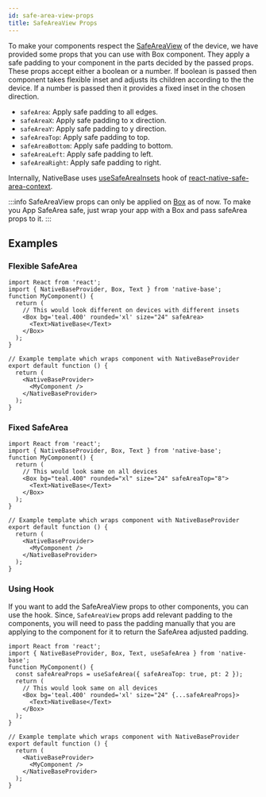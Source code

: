 ```yaml
---
id: safe-area-view-props
title: SafeAreaView Props
---
```


To make your components respect the [SafeAreaView](https://reactnative.dev/docs/safeareaview) of the device, we have provided some props that you can use with Box component. They apply a safe padding to your component in the parts decided by the passed props. These props accept either a boolean or a number. If boolean is passed then component takes flexible inset and adjusts its children according to the the device. If a number is passed then it provides a fixed inset in the chosen direction.

- `safeArea`: Apply safe padding to all edges.
- `safeAreaX`: Apply safe padding to x direction.
- `safeAreaY`: Apply safe padding to y direction.
- `safeAreaTop`: Apply safe padding to top.
- `safeAreaBottom`: Apply safe padding to bottom.
- `safeAreaLeft`: Apply safe padding to left.
- `safeAreaRight`: Apply safe padding to right.

Internally, NativeBase uses [useSafeAreaInsets](https://docs.expo.io/versions/latest/sdk/safe-area-context/#hooks) hook of [react-native-safe-area-context](https://github.com/th3rdwave/react-native-safe-area-context).

:::info
SafeAreaView props can only be applied on [Box](box.md) as of now. To make you App SafeArea safe, just wrap your app with a Box and pass safeArea props to it.
:::

## Examples

### Flexible SafeArea

```SnackPlayer name=SafeAreaView%20Boolean
import React from 'react';
import { NativeBaseProvider, Box, Text } from 'native-base';
function MyComponent() {
  return (
    // This would look different on devices with different insets
    <Box bg='teal.400' rounded='xl' size="24" safeArea>
      <Text>NativeBase</Text>
    </Box>
  );
}

// Example template which wraps component with NativeBaseProvider
export default function () {
  return (
    <NativeBaseProvider>
      <MyComponent />
    </NativeBaseProvider>
  );
}
```

### Fixed SafeArea

```SnackPlayer name=SafeAreaView%20Boolean
import React from 'react';
import { NativeBaseProvider, Box, Text } from 'native-base';
function MyComponent() {
  return (
    // This would look same on all devices
    <Box bg="teal.400" rounded="xl" size="24" safeAreaTop="8">
      <Text>NativeBase</Text>
    </Box>
  );
}

// Example template which wraps component with NativeBaseProvider
export default function () {
  return (
    <NativeBaseProvider>
      <MyComponent />
    </NativeBaseProvider>
  );
}

```

### Using Hook

If you want to add the SafeAreaView props to other components, you can use the hook. Since, `SafeAreaView` props add relevant padding to the components, you will need to pass the padding manually that you are applying to the component for it to return the SafeArea adjusted padding.

```SnackPlayer name=SafeAreaView%20Boolean
import React from 'react';
import { NativeBaseProvider, Box, Text, useSafeArea } from 'native-base';
function MyComponent() {
  const safeAreaProps = useSafeArea({ safeAreaTop: true, pt: 2 });
  return (
    // This would look same on all devices
    <Box bg='teal.400' rounded='xl' size="24" {...safeAreaProps}>
      <Text>NativeBase</Text>
    </Box>
  );
}

// Example template which wraps component with NativeBaseProvider
export default function () {
  return (
    <NativeBaseProvider>
      <MyComponent />
    </NativeBaseProvider>
  );
}

```

